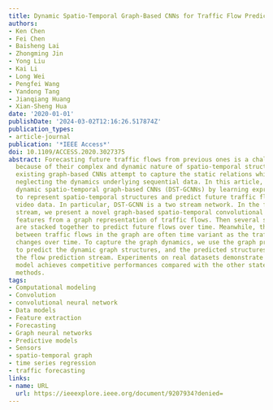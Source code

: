```yaml
---
title: Dynamic Spatio-Temporal Graph-Based CNNs for Traffic Flow Prediction
authors:
- Ken Chen
- Fei Chen
- Baisheng Lai
- Zhongming Jin
- Yong Liu
- Kai Li
- Long Wei
- Pengfei Wang
- Yandong Tang
- Jianqiang Huang
- Xian-Sheng Hua
date: '2020-01-01'
publishDate: '2024-03-02T12:16:26.517874Z'
publication_types:
- article-journal
publication: '*IEEE Access*'
doi: 10.1109/ACCESS.2020.3027375
abstract: Forecasting future traffic flows from previous ones is a challenging problem
  because of their complex and dynamic nature of spatio-temporal structures. Most
  existing graph-based CNNs attempt to capture the static relations while largely
  neglecting the dynamics underlying sequential data. In this article, we present
  dynamic spatio-temporal graph-based CNNs (DST-GCNNs) by learning expressive features
  to represent spatio-temporal structures and predict future traffic flows from surveillance
  video data. In particular, DST-GCNN is a two stream network. In the flow prediction
  stream, we present a novel graph-based spatio-temporal convolutional layer to extract
  features from a graph representation of traffic flows. Then several such layers
  are stacked together to predict future flows over time. Meanwhile, the relations
  between traffic flows in the graph are often time variant as the traffic condition
  changes over time. To capture the graph dynamics, we use the graph prediction stream
  to predict the dynamic graph structures, and the predicted structures are fed into
  the flow prediction stream. Experiments on real datasets demonstrate that the proposed
  model achieves competitive performances compared with the other state-of-the-art
  methods.
tags:
- Computational modeling
- Convolution
- convolutional neural network
- Data models
- Feature extraction
- Forecasting
- Graph neural networks
- Predictive models
- Sensors
- spatio-temporal graph
- time series regression
- traffic forecasting
links:
- name: URL
  url: https://ieeexplore.ieee.org/document/9207934?denied=
---
```

